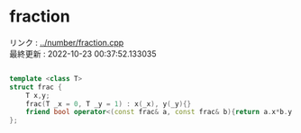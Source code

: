 # fraction
リンク : [../number/fraction.cpp](../number/fraction.cpp)    
最終更新 : 2022-10-23 00:37:52.133035

```cpp

template <class T>
struct frac {
    T x,y;
    frac(T _x = 0, T _y = 1) : x(_x), y(_y){}
    friend bool operator<(const frac& a, const frac& b){return a.x*b.y < b.x*a.y;}
};
```